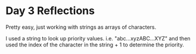 # Day 3 Reflections

Pretty easy, just working with strings as arrays of characters.

I used a string to look up priority values.
i.e. "abc...xyzABC...XYZ" and then used the index of the character in the string + 1 to determine the priority.
